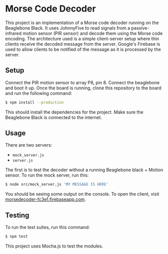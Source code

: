Morse Code Decoder
===================
This project is an implementation of a Morse code decoder running on the Beaglebone Black. It uses JohnnyFive to read signals from a passive-infrared motion sensor (PIR sensor) and decode them using the Morse code encoding. The architecture used is a simple client-server setup where thin clients receive the decoded message from the server. Google's Firebase is used to allow clients to be notified of the message as it is processed by the server.

Setup
------
Connect the PIR motion sensor to array P8, pin 8. Connect the beaglebone and boot it up. Once the board is running, clone this repository to the board and run the following command:

```sh
$ npm install --production
```

This should install the dependencies for the project. Make sure the Beaglebone Black is connected to the internet.

Usage
------

There are two servers:
 - `mock_server.js`
 - `server.js`
 
The first is to test the decoder without a running Beaglebone black + Motion sensor. To run the mock server, run this:

```sh
$ node src/mock_server.js 'MY MESSAGE IS HERE'
```

You should be seeing some output on the console. To open the client, visit [morsedecoder-fc3e1.firebaseapp.com](https://morsedecoder-fce31.firebaseapp.com).

Testing
--------

To run the test suites, run this command:

```sh
$ npm test
```

This project uses Mocha.js to test the modules.

